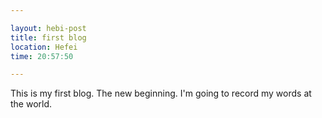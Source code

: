 ```yaml
---

layout: hebi-post
title: first blog
location: Hefei
time: 20:57:50

---
```


This is my first blog. The new beginning. I'm going to record my words at the world.
